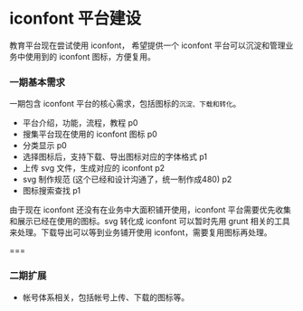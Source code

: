 # iconfont 平台建设
教育平台现在尝试使用 iconfont， 希望提供一个 iconfont 平台可以沉淀和管理业务中使用到的 iconfont 图标，方便复用。

### 一期基本需求
一期包含 iconfont 平台的核心需求，包括图标的`沉淀、下载和转化`。

+ 平台介绍，功能，流程，教程 p0
+ 搜集平台现在使用的 iconfont 图标  p0
+ 分类显示  p0
+ 选择图标后，支持下载、导出图标对应的字体格式  p1
+ 上传 svg 文件，生成对应的 iconfont p2
+ svg 制作规范 (这个已经和设计沟通了，统一制作成480) p2
+ 图标搜索查找 p1

由于现在 iconfont 还没有在业务中大面积铺开使用，iconfont 平台需要优先收集和展示已经在使用的图标。svg 转化成 iconfont 可以暂时先用 grunt 相关的工具来处理。下载导出可以等到业务铺开使用 iconfont，需要复用图标再处理。

=== 
### 二期扩展
+ 帐号体系相关，包括帐号上传、下载的图标等。
